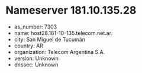 # Nameserver 181.10.135.28

* as_number: 7303
* name: host28.181-10-135.telecom.net.ar.
* city: San Miguel de Tucumán
* country: AR
* organization: Telecom Argentina S.A.
* version: Unknown
* dnssec: Unknown
